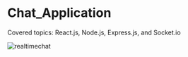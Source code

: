 # Chat_Application
Covered topics: React.js, Node.js, Express.js, and Socket.io

![realtimechat](https://user-images.githubusercontent.com/70096180/102693392-3e919300-4240-11eb-8fa2-0794bcdbb564.PNG)
